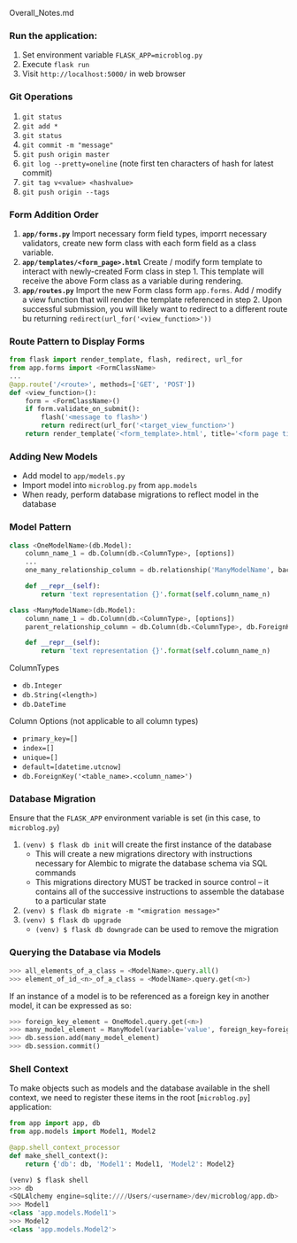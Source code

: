 Overall_Notes.md

### Run the application:

1. Set environment variable `FLASK_APP=microblog.py`
2. Execute `flask run`
3. Visit `http://localhost:5000/` in web browser

### Git Operations

1. `git status`
2. `git add *`
3. `git status`
4. `git commit -m "message"`
5. `git push origin master`
6. `git log --pretty=oneline` (note first ten characters of hash for latest commit)
7. `git tag v<value> <hashvalue>`
8. `git push origin --tags`

### Form Addition Order

1. **`app/forms.py`** Import necessary form field types, imporrt necessary validators, create new form class with each form field as a class variable. 
2. **`app/templates/<form_page>.html`** Create / modify form template to interact with newly-created Form class in step 1. This template will receive the above Form class as a variable during rendering.
3. **`app/routes.py`** Import the new Form class form `app.forms`. Add / modify a view function that will render the template referenced in step 2. Upon successful submission, you will likely want to redirect to a different route bu returning `redirect(url_for('<view_function>'))`

### Route Pattern to Display Forms

```python
from flask import render_template, flash, redirect, url_for
from app.forms import <FormClassName>
...
@app.route('/<route>', methods=['GET', 'POST'])
def <view_function>():
    form = <FormClassName>()
    if form.validate_on_submit():
        flash('<message to flash>')
        return redirect(url_for('<target_view_function>')
    return render_template('<form_template>.html', title='<form page title>', form=form)
```

### Adding New Models

* Add model to `app/models.py`
* Import model into `microblog.py` from `app.models`
* When ready, perform database migrations to reflect model in the database

### Model Pattern

```python
class <OneModelName>(db.Model):
    column_name_1 = db.Column(db.<ColumnType>, [options])
    ...
    one_many_relationship_column = db.relationship('ManyModelName', backref='<reference name as variable from other model>')

    def __repr__(self):
        return 'text representation {}'.format(self.column_name_n)

class <ManyModelName>(db.Model):
    column_name_1 = db.Column(db.<ColumnType>, [options])
    parent_relationship_column = db.Column(db.<ColumnType>, db.ForeignKey('onemodelname.column_name_1'))

    def __repr__(self):
        return 'text representation {}'.format(self.column_name_n)
```

ColumnTypes

* `db.Integer`
* `db.String(<length>)`
* `db.DateTime`

Column Options (not applicable to all column types)

* `primary_key=[]`
* `index=[]`
* `unique=[]`
* `default=[datetime.utcnow]`
* `db.ForeignKey('<table_name>.<column_name>')`


### Database Migration

Ensure that the `FLASK_APP` environment variable is set (in this case, to `microblog.py`)

1. `(venv) $ flask db init` will create the first instance of the database
    - This will create a new migrations directory with instructions necessary for Alembic to migrate the database schema via SQL commands
    - This migrations directory MUST be tracked in source control – it contains all of the successive instructions to assemble the database to a particular state
2. `(venv) $ flask db migrate -m "<migration message>"`
3. `(venv) $ flask db upgrade`
    - `(venv) $ flask db downgrade` can be used to remove the migration


### Querying the Database via Models

```python
>>> all_elements_of_a_class = <ModelName>.query.all()
>>> element_of_id_<n>_of_a_class = <ModelName>.query.get(<n>)
```

If an instance of a model is to be referenced as a foreign key in another model, it can be expressed as so:

```python
>>> foreign_key_element = OneModel.query.get(<n>)
>>> many_model_element = ManyModel(variable='value', foreign_key=foreign_key_element)
>>> db.session.add(many_model_element)
>>> db.session.commit()
```

### Shell Context

To make objects such as models and the database available in the shell context, we need to register these items in the root [`microblog.py`] application:

```python
from app import app, db
from app.models import Model1, Model2

@app.shell_context_processor
def make_shell_context():
    return {'db': db, 'Model1': Model1, 'Model2': Model2}
```

```python
(venv) $ flask shell
>>> db
<SQLAlchemy engine=sqlite:////Users/<username>/dev/microblog/app.db>
>>> Model1
<class 'app.models.Model1'>
>>> Model2
<class 'app.models.Model2'>
```